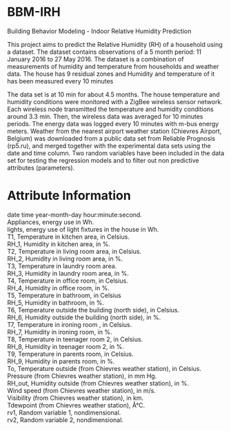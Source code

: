 # BBM-IRH
Building Behavior Modeling - Indoor Relative Humidity Prediction

This project aims to predict the Relative Humidity (RH) of a household using a dataset. The dataset contains observations of a 5 month period: 11 January 2016 to 27 May 2016. The dataset is a combination of measurements of humidity and temperature from households and weather data. The house has 9 residual zones and Humidity and temperature of it has been measured every 10 minutes

The data set is at 10 min for about 4.5 months. The house temperature and humidity conditions were monitored with a ZigBee wireless sensor network. Each wireless node transmitted the temperature and humidity conditions around 3.3 min. Then, the wireless data was averaged for 10 minutes periods. The energy data was logged every 10 minutes with m-bus energy meters. Weather from the nearest airport weather station (Chievres Airport, Belgium) was downloaded from a public data set from Reliable Prognosis (rp5.ru), and merged together with the experimental data sets using the date and time column. Two random variables have been included in the data set for testing the regression models and to filter out non predictive attributes (parameters). 

# Attribute Information

date time year-month-day hour:minute:second.   
Appliances, energy use in Wh.   
lights, energy use of light fixtures in the house in Wh.   
T1, Temperature in kitchen area, in Celsius.   
RH_1, Humidity in kitchen area, in %.   
T2, Temperature in living room area, in Celsius.   
RH_2, Humidity in living room area, in %.   
T3, Temperature in laundry room area.   
RH_3, Humidity in laundry room area, in %.   
T4, Temperature in office room, in Celsius.   
RH_4, Humidity in office room, in %.   
T5, Temperature in bathroom, in Celsius    
RH_5, Humidity in bathroom, in %.   
T6, Temperature outside the building (north side), in Celsius.   
RH_6, Humidity outside the building (north side), in %.   
T7, Temperature in ironing room , in Celsius.   
RH_7, Humidity in ironing room, in %.   
T8, Temperature in teenager room 2, in Celsius.   
RH_8, Humidity in teenager room 2, in %.   
T9, Temperature in parents room, in Celsius.   
RH_9, Humidity in parents room, in %.   
To, Temperature outside (from Chievres weather station), in Celsius.   
Pressure (from Chievres weather station), in mm Hg.   
RH_out, Humidity outside (from Chievres weather station), in %.   
Wind speed (from Chievres weather station), in m/s.   
Visibility (from Chievres weather station), in km.   
Tdewpoint (from Chievres weather station), Â°C.   
rv1, Random variable 1, nondimensional.   
rv2, Random variable 2, nondimensional.   
